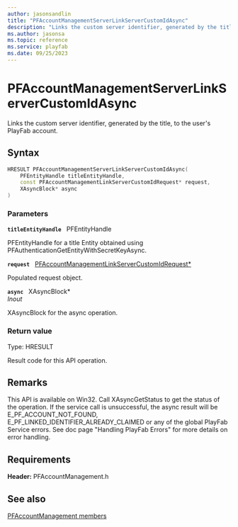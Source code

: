 ```yaml
---
author: jasonsandlin
title: "PFAccountManagementServerLinkServerCustomIdAsync"
description: "Links the custom server identifier, generated by the title, to the user's PlayFab account."
ms.author: jasonsa
ms.topic: reference
ms.service: playfab
ms.date: 09/25/2023
---
```


# PFAccountManagementServerLinkServerCustomIdAsync  

Links the custom server identifier, generated by the title, to the user's PlayFab account.  

## Syntax  
  
```cpp
HRESULT PFAccountManagementServerLinkServerCustomIdAsync(  
    PFEntityHandle titleEntityHandle,  
    const PFAccountManagementLinkServerCustomIdRequest* request,  
    XAsyncBlock* async  
)  
```  
  
### Parameters  
  
**`titleEntityHandle`** &nbsp; PFEntityHandle  
  
PFEntityHandle for a title Entity obtained using PFAuthenticationGetEntityWithSecretKeyAsync.  
  
**`request`** &nbsp; [PFAccountManagementLinkServerCustomIdRequest*](../../pfaccountmanagementtypes/structs/pfaccountmanagementlinkservercustomidrequest.md)  
  
Populated request object.  
  
**`async`** &nbsp; XAsyncBlock*  
*_Inout_*  
  
XAsyncBlock for the async operation.  
  
  
### Return value
Type: HRESULT
  
Result code for this API operation.
  
## Remarks  
  
This API is available on Win32. Call XAsyncGetStatus to get the status of the operation. If the service call is unsuccessful, the async result will be E_PF_ACCOUNT_NOT_FOUND, E_PF_LINKED_IDENTIFIER_ALREADY_CLAIMED or any of the global PlayFab Service errors. See doc page "Handling PlayFab Errors" for more details on error handling.
  
## Requirements  
  
**Header:** PFAccountManagement.h
  
## See also  
[PFAccountManagement members](../pfaccountmanagement_members.md)  

  
  
